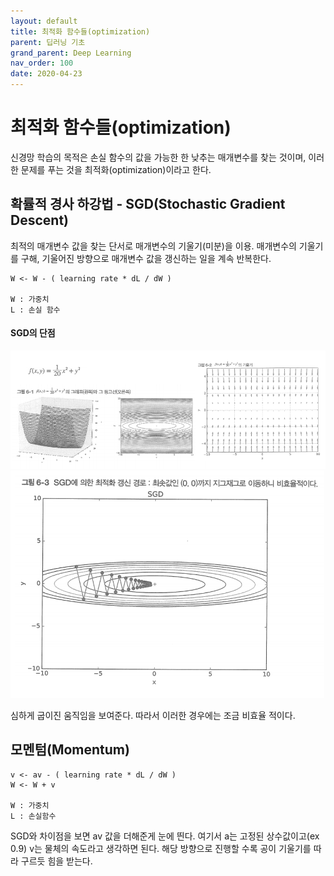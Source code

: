 ```yaml
---
layout: default
title: 최적화 함수들(optimization)
parent: 딥러닝 기초
grand_parent: Deep Learning
nav_order: 100
date: 2020-04-23
---
```


# 최적화 함수들(optimization)
신경망 학습의 목적은 손실 함수의 값을 가능한 한 낮추는 매개변수를 찾는 것이며, 이러한 문제를 푸는 것을 최적화(optimization)이라고 한다.

## 확률적 경사 하강법 - SGD(Stochastic Gradient Descent)
최적의 매개변수 값을 찾는 단서로 매개변수의 기울기(미분)을 이용. 매개변수의 기울기를 구해, 기울어진 방향으로 매개변수 값을 갱신하는 일을 계속 반복한다.

```
W <- W - ( learning rate * dL / dW )

W : 가중치
L : 손실 함수 
```

#### SGD의 단점
<img src="optimization/sgd-1.png"/>
<img src="optimization/sgd-2.png"/>

심하게 굽이진 움직임을 보여준다. 따라서 이러한 경우에는 조금 비효율 적이다.

## 모멘텀(Momentum)
```
v <- av - ( learning rate * dL / dW )
W <- W + v

W : 가중치
L : 손실함수
```

SGD와 차이점을 보면 av 값을 더해준게 눈에 띈다. 여기서 a는 고정된 상수값이고(ex 0.9) v는 물체의 속도라고 생각하면 된다.
해당 방향으로 진행할 수록 공이 기울기를 따라 구르듯 힘을 받는다.





